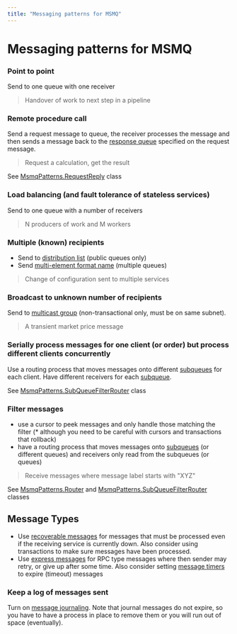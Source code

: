 ```yaml
---
title: "Messaging patterns for MSMQ"
---
```

# Messaging patterns for MSMQ

### Point to point
Send to one queue with one receiver

> Handover of work to next step in a pipeline

### Remote procedure call
Send a request message to queue, the receiver processes the message and then sends a message back to the [response queue](https://msdn.microsoft.com/en-us/library/ms705701(v=vs.85).aspx) specified on the request message.

> Request a calculation, get the result

See [MsmqPatterns.RequestReply](https://github.com/busterwood/MsmqPatterns/blob/master/MsmqPatterns/RequestReply.cs) class

### Load balancing (and fault tolerance of stateless services)
Send to one queue with a number of receivers 

> N producers of work and M workers

### Multiple (known) recipients
* Send to [distribution list](https://msdn.microsoft.com/en-us/library/ms704262(v=vs.85).aspx) (public queues only)
* Send [multi-element format name](https://msdn.microsoft.com/en-us/library/ms704008(v=vs.85).aspx) (multiple queues)

> Change of configuration sent to multiple services

### Broadcast to unknown number of recipients
Send to [multicast group](https://msdn.microsoft.com/en-us/library/ms703254(v=vs.85).aspx) (non-transactional only, must be on same subnet).

> A transient market price message

### Serially process messages for one client (or order) but process different clients concurrently
Use a routing process that moves messages onto different [subqueues](https://msdn.microsoft.com/en-us/library/ms711414(v=vs.85).aspx) for each client.  Have different receivers for each [subqueue](https://msdn.microsoft.com/en-us/library/ms711414(v=vs.85).aspx).

See [MsmqPatterns.SubQueueFilterRouter](https://github.com/busterwood/MsmqPatterns/blob/master/MsmqPatterns/SubQueueFilterRouter.cs) class

### Filter messages
* use a cursor to peek messages and only handle those matching the filter (* although you need to be careful with cursors and transactions that rollback)
* have a routing process that moves messages onto [subqueues](https://msdn.microsoft.com/en-us/library/ms711414(v=vs.85).aspx) (or different queues) and receivers only read from the subqueues (or queues)

> Receive messages where message label starts with "XYZ"

See [MsmqPatterns.Router](https://github.com/busterwood/MsmqPatterns/blob/master/MsmqPatterns/Router.cs) and [MsmqPatterns.SubQueueFilterRouter](https://github.com/busterwood/MsmqPatterns/blob/master/MsmqPatterns/SubQueueFilterRouter.cs) classes

## Message Types

* Use [recoverable messages](https://msdn.microsoft.com/en-us/library/ms704130(v=vs.85).aspx) for messages that must be processed even if the receiving service is currently down. Also consider using transactions to make sure messages have been processed.
* Use [express messages](https://msdn.microsoft.com/en-us/library/ms704130(v=vs.85).aspx) for RPC type messages where then sender may retry, or give up after some time.  Also consider setting [message timers](https://msdn.microsoft.com/en-us/library/ms705726(v=vs.85).aspx) to expire (timeout) messages 

### Keep a log of messages sent
Turn on [message journaling](https://msdn.microsoft.com/en-us/library/ms702011(v=vs.85).aspx).  Note that journal messages do not expire, so you have to have a process in place to remove them or you will run out of space (eventually).
